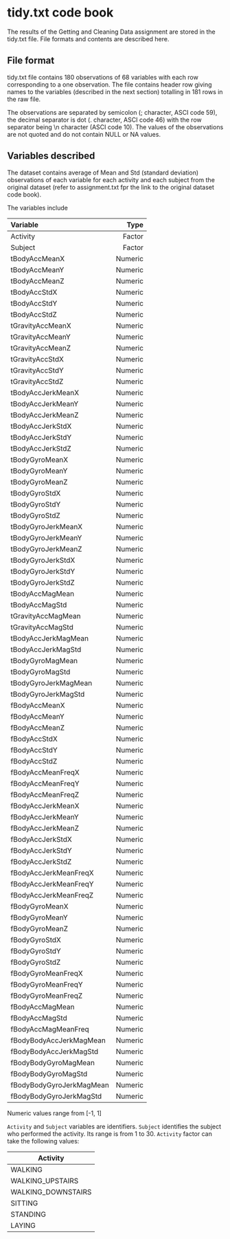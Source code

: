 # tidy.txt code book

The results of the Getting and Cleaning Data assignment are stored in the tidy.txt file. File formats and contents are described here.

## File format
tidy.txt file contains 180 observations of 68 variables with each row corresponding to a one observation.
The file contains header row giving names to the variables (described in the next section) totalling in 181 rows in the raw file.

The observations are separated by semicolon (; character, ASCI code 59), the decimal separator is dot (. character, ASCI code 46) with the row separator being \n character (ASCI code 10).
The values of the observations are not quoted and do not contain NULL or NA values.

## Variables described
The dataset contains average of Mean and Std (standard deviation) observations of each variable for each activity and each subject from the original dataset (refer to assignment.txt fpr the link to the original dataset code book).

The variables include

| Variable       |  Type      |
|:---------------|-----------:|
|Activity| Factor|
|Subject| Factor |
|tBodyAccMeanX|Numeric|
|tBodyAccMeanY|Numeric|
|tBodyAccMeanZ|Numeric|
|tBodyAccStdX|Numeric|
|tBodyAccStdY|Numeric|
|tBodyAccStdZ|Numeric|
|tGravityAccMeanX|Numeric|
|tGravityAccMeanY|Numeric|
|tGravityAccMeanZ|Numeric|
|tGravityAccStdX|Numeric|
|tGravityAccStdY|Numeric|
|tGravityAccStdZ|Numeric|
|tBodyAccJerkMeanX|Numeric|
|tBodyAccJerkMeanY|Numeric|
|tBodyAccJerkMeanZ|Numeric|
|tBodyAccJerkStdX|Numeric|
|tBodyAccJerkStdY|Numeric|
|tBodyAccJerkStdZ|Numeric|
|tBodyGyroMeanX|Numeric|
|tBodyGyroMeanY|Numeric|
|tBodyGyroMeanZ|Numeric|
|tBodyGyroStdX|Numeric|
|tBodyGyroStdY|Numeric|
|tBodyGyroStdZ|Numeric|
|tBodyGyroJerkMeanX|Numeric|
|tBodyGyroJerkMeanY|Numeric|
|tBodyGyroJerkMeanZ|Numeric|
|tBodyGyroJerkStdX|Numeric|
|tBodyGyroJerkStdY|Numeric|
|tBodyGyroJerkStdZ|Numeric|
|tBodyAccMagMean|Numeric|
|tBodyAccMagStd|Numeric|
|tGravityAccMagMean|Numeric|
|tGravityAccMagStd|Numeric|
|tBodyAccJerkMagMean|Numeric|
|tBodyAccJerkMagStd|Numeric|
|tBodyGyroMagMean|Numeric|
|tBodyGyroMagStd|Numeric|
|tBodyGyroJerkMagMean|Numeric|
|tBodyGyroJerkMagStd|Numeric|
|fBodyAccMeanX|Numeric|
|fBodyAccMeanY|Numeric|
|fBodyAccMeanZ|Numeric|
|fBodyAccStdX|Numeric|
|fBodyAccStdY|Numeric|
|fBodyAccStdZ|Numeric|
|fBodyAccMeanFreqX|Numeric|
|fBodyAccMeanFreqY|Numeric|
|fBodyAccMeanFreqZ|Numeric|
|fBodyAccJerkMeanX|Numeric|
|fBodyAccJerkMeanY|Numeric|
|fBodyAccJerkMeanZ|Numeric|
|fBodyAccJerkStdX|Numeric|
|fBodyAccJerkStdY|Numeric|
|fBodyAccJerkStdZ|Numeric|
|fBodyAccJerkMeanFreqX|Numeric|
|fBodyAccJerkMeanFreqY|Numeric|
|fBodyAccJerkMeanFreqZ|Numeric|
|fBodyGyroMeanX|Numeric|
|fBodyGyroMeanY|Numeric|
|fBodyGyroMeanZ|Numeric|
|fBodyGyroStdX|Numeric|
|fBodyGyroStdY|Numeric|
|fBodyGyroStdZ|Numeric|
|fBodyGyroMeanFreqX|Numeric|
|fBodyGyroMeanFreqY|Numeric|
|fBodyGyroMeanFreqZ|Numeric|
|fBodyAccMagMean|Numeric|
|fBodyAccMagStd|Numeric|
|fBodyAccMagMeanFreq|Numeric|
|fBodyBodyAccJerkMagMean|Numeric|
|fBodyBodyAccJerkMagStd|Numeric|
|fBodyBodyGyroMagMean|Numeric|
|fBodyBodyGyroMagStd|Numeric|
|fBodyBodyGyroJerkMagMean|Numeric|
|fBodyBodyGyroJerkMagStd|Numeric|

Numeric values range from [-1, 1]

`Activity` and `Subject` variables are identifiers.
`Subject` identifies the subject who performed the activity. Its range is from 1 to 30.
`Activity` factor can take the following values:

|Activity|
|--------|
|WALKING|
|WALKING_UPSTAIRS|
|WALKING_DOWNSTAIRS|
|SITTING|
|STANDING|
|LAYING|



